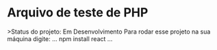 <h1> Arquivo de teste de PHP</h1>
>Status do projeto: Em Desenvolvimento
Para rodar esse projeto na sua máquina digite:
...
npm install react
...
